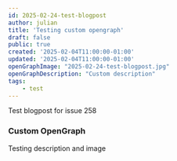 ```yaml
---
id: 2025-02-24-test-blogpost
author: julian
title: 'Testing custom opengraph'
draft: false
public: true
created: '2025-02-04T11:00:00-01:00'
updated: '2025-02-04T11:00:00-01:00'
openGraphImage: "2025-02-24-test-blogpost.jpg"
openGraphDescription: "Custom description"
tags:
    - test
---
```


Test blogpost for issue 258

<!--- EXTENDED -->
### Custom OpenGraph

Testing description and image
